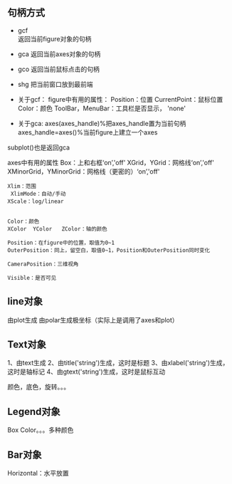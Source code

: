 
## 句柄方式
- gcf  
返回当前figure对象的句柄
- gca
返回当前axes对象的句柄
- gco
返回当前鼠标点击的句柄
- shg
把当前窗口放到最前端

- 关于gcf：
figure中有用的属性：
    Position：位置
    CurrentPoint：鼠标位置
    Color：颜色
    ToolBar，MenuBar：工具栏是否显示，  'none'

- 关于gca:
axes(axes_handle)%把axes_handle置为当前句柄
axes_handle=axes()%当前figure上建立一个axes

subplot()也是返回gca

axes中有用的属性
    Box：上和右框‘on’,'off'
    XGrid，YGrid：网格线‘on’,'off'
    XMinorGrid，YMinorGrid：网格线（更密的）‘on’,'off'

    Xlim：范围
     XlimMode：自动/手动
    XScale：log/linear


    Color：颜色
    XColor  YColor   ZColor：轴的颜色

    Position：在figure中的位置，取值为0~1
    OuterPosition：同上，留空白，取值0~1，Position和OuterPosition同时变化

    CameraPosition：三维视角

    Visible：是否可见

## line对象

由plot生成
由polar生成极坐标（实际上是调用了axes和plot）


## Text对象
1、由text生成
2、由title('string')生成，这时是标题
3、由xlabel('string')生成，这时是轴标记
4、由gtext('string')生成，这时是鼠标互动

颜色，底色，旋转。。。

## Legend对象
Box
Color。。。多种颜色


## Bar对象

Horizontal：水平放置
